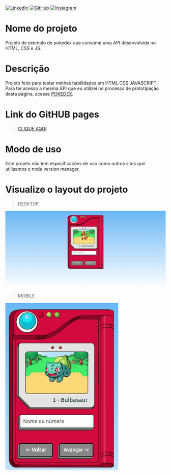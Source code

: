 [![LinkedIn](https://img.shields.io/badge/LinkedIn-0077B5?style=for-the-badge&logo=linkedin&logoColor=white)](https://www.linkedin.com/in/kayothyerre/)
[![GitHub](https://img.shields.io/badge/GitHub-100000?style=for-the-badge&logo=github&logoColor=white)](https://github.com/KayoThyerre)
[![Instagram](https://img.shields.io/badge/Instagram-E4405F?style=for-the-badge&logo=instagram&logoColor=white)](https://www.instagram.com/kayoalarcon/)

# Nome do projeto

Projeto de exemplo de pokedex que consome uma API desenvolvida no HTML, CSS e JS.

# Descrição

Projeto feito para testar minhas habilidades em HTML CSS JAVASCRIPT.
Para ter acesso a mesma API que eu utilizei no processo de prototipação desta página, acesse <a href="https://pokeapi.co/" target="_blank">POKEDEX</a>.

# Link do GitHUB pages

> [CLIQUE AQUI](https://kayothyerre.github.io/char-select-port/)

# Modo de uso

Este projeto não tem especificações de uso como outros sites que utilizamos o node version manager.

# Visualize o layout do projeto

> DESKTOP
 
![DESKTOP](./src/img/desktop.gif)


>MOBILE

![DESKTOP](./src/img/mobile.gif)
